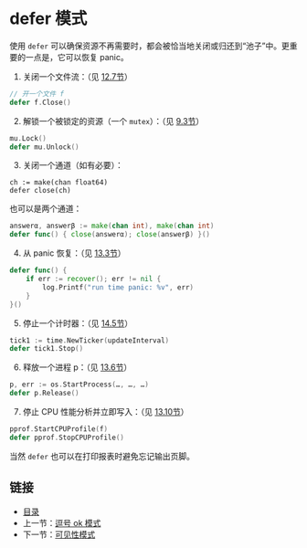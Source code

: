# defer 模式

使用 `defer` 可以确保资源不再需要时，都会被恰当地关闭或归还到“池子”中。更重要的一点是，它可以恢复 panic。

1. 关闭一个文件流：（见 [12.7节](12.7.md)）
```go
// 开一个文件 f
defer f.Close()
```

2. 解锁一个被锁定的资源（一个 `mutex`）：（见 [9.3节](09.3.md)）
```go
mu.Lock()
defer mu.Unlock()
```

3. 关闭一个通道（如有必要）：
```
ch := make(chan float64)
defer close(ch)
```

也可以是两个通道：
```go
answerα, answerβ := make(chan int), make(chan int)
defer func() { close(answerα); close(answerβ) }()
```

4. 从 panic 恢复：（见 [13.3节](13.3.md)）
```go
defer func() {
	if err := recover(); err != nil {
		log.Printf("run time panic: %v", err)
	}
}()
```

5. 停止一个计时器：（见 [14.5节](14.5.md)）
```go
tick1 := time.NewTicker(updateInterval)
defer tick1.Stop()
```

6. 释放一个进程 p：（见 [13.6节](13.6.md)）
```go
p, err := os.StartProcess(…, …, …)
defer p.Release()
```

7. 停止 CPU 性能分析并立即写入：（见 [13.10节](13.10.md)）
```go
pprof.StartCPUProfile(f)
defer pprof.StopCPUProfile()
```

当然 `defer` 也可以在打印报表时避免忘记输出页脚。

## 链接

- [目录](directory.md)
- 上一节：[逗号 ok 模式](17.1.md)
- 下一节：[可见性模式](17.3.md)
